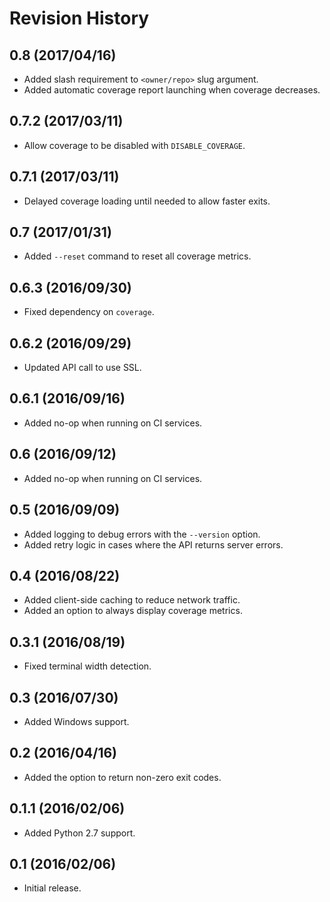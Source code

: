 # Revision History

## 0.8 (2017/04/16)

- Added slash requirement to `<owner/repo>` slug argument.
- Added automatic coverage report launching when coverage decreases.

## 0.7.2 (2017/03/11)

- Allow coverage to be disabled with `DISABLE_COVERAGE`.

## 0.7.1 (2017/03/11)

- Delayed coverage loading until needed to allow faster exits.

## 0.7 (2017/01/31)

- Added `--reset` command to reset all coverage metrics.

## 0.6.3 (2016/09/30)

- Fixed dependency on `coverage`.

## 0.6.2 (2016/09/29)

- Updated API call to use SSL.

## 0.6.1 (2016/09/16)

- Added no-op when running on CI services.

## 0.6 (2016/09/12)

- Added no-op when running on CI services.

## 0.5 (2016/09/09)

- Added logging to debug errors with the `--version` option.
- Added retry logic in cases where the API returns server errors.

## 0.4 (2016/08/22)

- Added client-side caching to reduce network traffic.
- Added an option to always display coverage metrics.

## 0.3.1 (2016/08/19)

- Fixed terminal width detection.

## 0.3 (2016/07/30)

- Added Windows support.

## 0.2 (2016/04/16)

- Added the option to return non-zero exit codes.

## 0.1.1 (2016/02/06)

- Added Python 2.7 support.

## 0.1 (2016/02/06)

 - Initial release.
